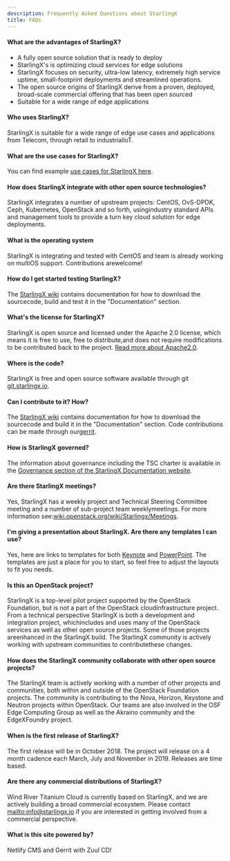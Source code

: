 ```yaml
---
description: Frequently Asked Questions about StarlingX
title: FAQs
---
```

#### What are the advantages of StarlingX?

<ul class="list-disc">
  <li>A fully open source solution that is ready to deploy</li>
  <li>StarlingX's is optimizing cloud services for edge solutions</li>
  <li>StarlingX focuses on security, ultra-low latency, extremely high service uptime, small-footprint deployments and streamlined operations.</li>
  <li>The open source origins of StarlingX derive from a proven, deployed, broad-scale commercial offering that has been open sourced</li>
  <li>Suitable for a wide range of edge applications</li>
</ul>

#### Who uses StarlingX?

StarlingX is suitable for a wide range of edge use cases and applications from Telecom, through retail to industrialIoT.

#### What are the use cases for StarlingX?

You can find example [use cases for StarlingX here](/learn).

#### How does StarlingX integrate with other open source technologies?

StarlingX integrates a number of upstream projects: CentOS, OvS-DPDK, Ceph, Kubernetes, OpenStack and so forth, usingindustry standard APIs and management tools to provide a turn key cloud solution for edge deployments.

#### What is the operating system

StarlingX is integrating and tested with CentOS and team is already working on multiOS support. Contributions arewelcome!

#### How do I get started testing StarlingX?

The [StarlingX wiki](https://wiki.openstack.org/wiki/StarlingX) contains documentation for how to download the sourcecode, build and test it in the "Documentation" section.

#### What's the license for StarlingX?

StarlingX is open source and licensed under the Apache 2.0 license, which means it is free to use, free to distribute,and does not require modifications to be contributed back to the project. [Read more about Apache2.0](https://www.apache.org/licenses/LICENSE-2.0).

#### Where is the code?

StarlingX is free and open source software available through git [git.starlingx.io](git.starlingx.io).

#### Can I contribute to it? How?

The [StarlingX wiki](https://wiki.openstack.org/wiki/StarlingX) contains documentation for how to download the sourcecode and build it in the "Documentation" section. Code contributions can be made through our[gerrit](https://git.starlingx.io/cgit).

#### How is StarlingX governed?

The information about governance including the TSC charter is available in the [Governance section of the StarlingX Documentation website](https://docs.starlingx.io/governance/index.html).

#### Are there StarlingX meetings?

Yes, StarlingX has a weekly project and Technical Steering Committee meeting and a number of sub-project team weeklymeetings. For more information see:[wiki.openstack.org/wiki/Starlingx/Meetings](//wiki.openstack.org/wiki/Starlingx/Meetings).

#### I'm giving a presentation about StarlingX. Are there any templates I can use?

Yes, here are links to templates for both [Keynote](https://www.starlingx.io/templates/StarlingX_SlideDeck_Template_a.key/) and [PowerPoint](https://www.starlingx.io/templates/StarlingX_SlideDeck_Template_a.pptx/). The templates are just a place for you to start, so feel free to adjust the layouts to fit you needs.

#### Is this an OpenStack project?

StarlingX is a top-level pilot project supported by the OpenStack Foundation, but is not a part of the OpenStack cloudinfrastructure project. From a technical perspective StarlingX is both a development and integration project, whichincludes and uses many of the OpenStack services as well as other open source projects. Some of those projects areenhanced in the StarlingX build. The StarlingX community is actively working with upstream communities to contributethese changes.

#### How does the StarlingX community collaborate with other open source projects?

The StarlingX team is actively working with a number of other projects and communities, both within and outside of the OpenStack Foundation projects. The community is contributing to the Nova, Horizon, Keystone and Neutron projects within OpenStack. Our teams are also involved in the OSF Edge Computing Group as well as the Akraino community and the EdgeXFoundry project.

#### When is the first release of StarlingX?

The first release will be in October 2018. The project will release on a 4 month cadence each March, July and November in 2019. Releases are time based.

#### Are there any commercial distributions of StarlingX?

Wind River Titanium Cloud is currently based on StarlingX, and we are actively building a broad commercial ecosystem. Please contact <mailto:info@starlingx.io> if you are interested in getting involved from a commercial perspective.

#### What is this site powered by?

Netlify CMS and Gerrit with Zuul CD!
